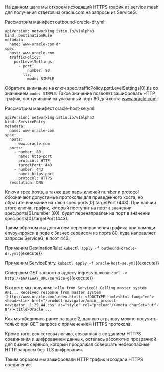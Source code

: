 На данном шаге мы откроем исходящий HTTPS трафик из service mesh для получения ответов из oracle.com на запросы из ServiceG.

Рассмотрим манифест outbound-oracle-dr.yml:
```
apiVersion: networking.istio.io/v1alpha3
kind: DestinationRule
metadata:
  name: www-oracle-com-dr
spec:
  host: www.oracle.com
  trafficPolicy:
    portLevelSettings:
      - port:
          number: 80
        tls:
          mode: SIMPLE
```

Обратите внимание на ключ spec.trafficPolicy.portLevelSettings[0].tls со значением `mode: SIMPLE`. Такое значение позволит зашифровать HTTP трафик, поступивший на указанный порт 80 для хоста www.oracle.com.

Рассмотрим манифест oracle-host-se.yml:
```
apiVersion: networking.istio.io/v1alpha3
kind: ServiceEntry
metadata:
  name: www-oracle-com
spec:
  hosts:
    - www.oracle.com
  ports:
    - number: 80
      name: http-port
      protocol: HTTP
      targetPort: 443
    - number: 443
      name: https-port
      protocol: HTTPS
  resolution: DNS
```

Ключи spec.hosts, а также две пары ключей number и protocol обозначают допустимые протоколы для приведенного хоста, но обратите внимание на ключ spec.ports[0].targetPort (443). При налчии этого ключа, трафик, который поступит на порт в значении spec.ports[0].number (80), будет перенаправлен на порт в значении spec.ports[0].targetPort (443).

Таким образом мы достигнем перенаправления трафика при помощи envoy-прокси в поде с бизнес сервисом из порта 80, куда направляет запросы ServiceG, в порт 443.

Применим DestinationRule:
`kubectl apply -f outbound-oracle-dr.yml`{{execute}}

Применим ServiceEntry:
`kubectl apply -f oracle-host-se.yml`{{execute}}

Совершим GET запрос по адресу ingress-шлюза:
`curl -v http://$GATEWAY_URL/service-g`{{execute}}

В ответе мы получим:
`Hello from ServiceG! Calling master system API... Received response from master system (http://www.oracle.com/index.html): <!DOCTYPE html><html lang="en"><head><link href="/product-navigator/main__product-navigator__1.29.44.css" as="style" rel="preload"/><meta charSet="utf-8"/><title>Oracle ...`

Как мы убедились ранее на шаге 2, данную страницу можно получить только при GET запросе с применением HTTPS протокола.

Кроме того, вся сетевая логика, связанная с созданием HTTPS соединения и шифрованием данных, осталась абсолютно прозрачной для бизнес сервиса, который продолжал совершать небезопасные HTTP запросы без TLS шифрования.

Таким образом мы зашифровали HTTP трафик и создали HTTPS соединение.